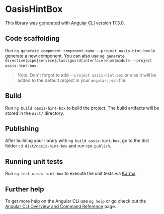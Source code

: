 # OasisHintBox

This library was generated with [Angular CLI](https://github.com/angular/angular-cli) version 17.3.0.

## Code scaffolding

Run `ng generate component component-name --project oasis-hint-box` to generate a new component. You can also use `ng generate directive|pipe|service|class|guard|interface|enum|module --project oasis-hint-box`.
> Note: Don't forget to add `--project oasis-hint-box` or else it will be added to the default project in your `angular.json` file. 

## Build

Run `ng build oasis-hint-box` to build the project. The build artifacts will be stored in the `dist/` directory.

## Publishing

After building your library with `ng build oasis-hint-box`, go to the dist folder `cd dist/oasis-hint-box` and run `npm publish`.

## Running unit tests

Run `ng test oasis-hint-box` to execute the unit tests via [Karma](https://karma-runner.github.io).

## Further help

To get more help on the Angular CLI use `ng help` or go check out the [Angular CLI Overview and Command Reference](https://angular.io/cli) page.
